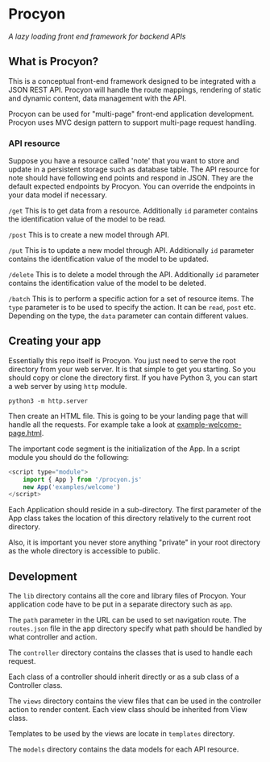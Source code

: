 # Procyon

_A lazy loading front end framework for backend APIs_

## What is Procyon?

This is a conceptual front-end framework designed to be integrated with a JSON REST API.
Procyon will handle the route mappings, rendering of static and dynamic content, data management with the API.

Procyon can be used for "multi-page" front-end application development. Procyon uses MVC design pattern to support multi-page request handling.

### API resource

Suppose you have a resource called 'note' that you want to store and update in a persistent 
storage such as database table. The API resource for note should have following end points and respond in JSON.
They are the default expected endpoints by Procyon. You can override the endpoints in your data model if necessary. 

`/get`
This is to get data from a resource. 
Additionally `id` parameter contains the identification value of the model to be read.  

`/post`
This is to create a new model through API.

`/put`
This is to update a new model through API.
Additionally `id` parameter contains the identification value of the model to be updated.  

`/delete`
This is to delete a model through the API.
Additionally `id` parameter contains the identification value of the model to be deleted.  

`/batch`
This is to perform a specific action for a set of resource items.
The `type` parameter is to be used to specify the action. It can be `read`, `post` etc.
Depending on the type, the `data` parameter can contain different values.

## Creating your app

Essentially this repo itself is Procyon. You just need to serve the root directory from your web server. It is that simple to get you starting. 
So you should copy or clone the directory first. If you have Python 3, you can start a web server by using `http` module. 

```
python3 -m http.server
```

Then create an HTML file. This is going to be your landing page that will handle all the requests. For example take a look at
[example-welcome-page.html](example-welcome-page.html). 

The important code segment is the initialization of the App. In a script module you should do the following:

```js
<script type="module">
    import { App } from '/procyon.js'
    new App('examples/welcome')
</script>
```

Each Application should reside in a sub-directory. The first parameter of the App class takes the location of this directory
relatively to the current root directory. 

Also, it is important you never store anything "private" in your root directory as the whole directory is accessible to public. 

## Development

The `lib` directory contains all the core and library files of Procyon. Your application
code have to be put in a separate directory such as `app`.

The `path` parameter in the URL can be used to set navigation route. The `routes.json` file in the app directory 
specify what path should be handled by what controller and action.

The `controller` directory contains the classes that is used to handle each request. 

Each class of a controller should inherit directly or as a sub class of a Controller class.

The `views` directory contains the view files that can be used in the controller action to render content.
Each view class should be inherited from View class.

Templates to be used by the views are locate in `templates` directory. 

The `models` directory contains the data models for each API resource. 
